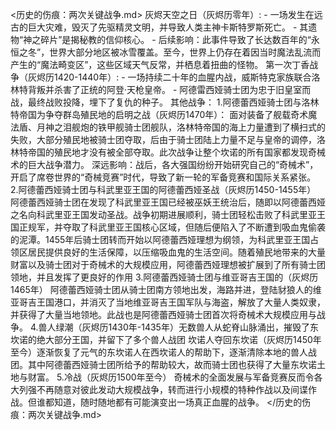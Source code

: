 <历史的伤痕：两次关键战争.md>
灰烬天空之日（灰烬历零年）:
    - 一场发生在远古的巨大灾难，毁灭了先驱精灵文明，并导致人类主神卡斯特罗斯死亡。
    - 其遗物“神之碎片”是揭秘教的信仰核心。
    - 后续影响：此事件导致了长达数百年的“永恒之冬”，世界大部分地区被冰雪覆盖。至今，世界上仍存在着因当时魔法乱流而产生的“魔法畸变区”，这些区域天气反常，并栖息着扭曲的怪物。
  第一次丁香战争（灰烬历1420-1440年）:
    - 一场持续二十年的血腥内战，威斯特克家族联合洛林特背叛并杀害了正统的阿登·天枪皇帝。
    - 阿德雷西娅骑士团为忠于旧皇室而战，最终战败投降，埋下了复仇的种子。
  其他战争：
  1.阿德蕾西娅骑士团与洛林特帝国为争夺群岛殖民地的启明之战（灰烬历1470年）：
     面对装备了舰载奇术魔法盾、月神之泪舰炮的铁甲舰骑士团舰队，洛林特帝国的海上力量遭到了横扫式的失败，大部分殖民地被骑士团夺取，后由于骑士团陆上力量不足与皇帝的调停，洛林特帝国的殖民地才没有被全部夺取。此次战争让整个坎诺的所有国家都发现奇械术的巨大战争潜力。
     深远影响：战后，各大强国纷纷开始研究自己的“奇械术”，开启了席卷世界的“奇械竞赛”时代，导致了新一轮的军备竞赛和国际关系紧张。
  2.阿德蕾西娅骑士团与科武里亚王国的阿德蕾西娅圣战（灰烬历1450-1455年）
    阿德蕾西娅骑士团在发现了科武里亚王国已经被巫妖王统治后，随即以阿德蕾西娅之名向科武里亚王国发动圣战。战争初期进展顺利，骑士团轻松击败了科武里亚王国正规军，并夺取了科武里亚王国核心区域，但随后便陷入了不断遭到吸血鬼偷袭的泥潭。1455年后骑士团转而开始以阿德蕾西娅理想为纲领，为科武里亚王国占领区居民提供良好的生活保障，以压缩吸血鬼的生活空间。随着殖民地带来的大量财富以及骑士团对于奇械术的大规模应用，阿德蕾西娅理想被扩展到了所有骑士团领地，并且发挥了更良好的作用
  3.阿德蕾西娅骑士团与维亚哥吉王国的（灰烬历1465年）
    阿德蕾西娅骑士团从骑士团南方领地出发，海路并进，登陆豺狼人的维亚哥吉王国港口，并消灭了当地维亚哥吉王国军队与海盗，解放了大量人类奴隶，并获得了大量当地领地。此战也是阿德蕾西娅骑士团首次将奇械术大规模应用与战争。
  4.兽人绿潮（灰烬历1430年-1435年）无数兽人从蛇脊山脉涌出，摧毁了东坎诺的绝大部分王国，并留下了多个兽人战团
    坎诺人夺回东坎诺（灰烬历1450年至今）逐渐恢复了元气的东坎诺人在西坎诺人的帮助下，逐渐清除本地的兽人战团。其中阿德蕾西娅骑士团所给予的帮助较大，故而骑士团也获得了大量东坎诺土地与财富。
  5.冷战（灰烬历1500年至今）
    奇械术的全面发展与军备竞赛反而令各大列强不再随意对彼此发动大规模战争，转而进行小规模的特种作战以及间谍作战。但谁都知道，随时随地都有可能演变出一场真正血腥的战争。
    </历史的伤痕：两次关键战争.md>